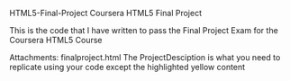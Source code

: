 HTML5-Final-Project
Coursera HTML5 Final Project

This is the code that I have written to pass the Final Project Exam for the Coursera HTML5 Course

Attachments:
finalproject.html
The ProjectDesciption is what you need to replicate using your code except the highlighted yellow content
